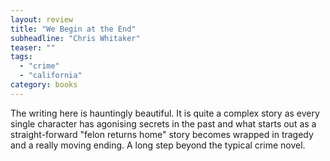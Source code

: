 ```yaml
---
layout: review
title: "We Begin at the End"
subheadline: "Chris Whitaker"
teaser: ""
tags:
  - "crime"
  - "california"
category: books
---
```


The writing here is hauntingly beautiful. It is quite a complex story as every
single character has agonising secrets in the past and what starts out as
a straight-forward "felon returns home" story becomes wrapped in tragedy and
a really moving ending. A long step beyond the typical crime novel.
